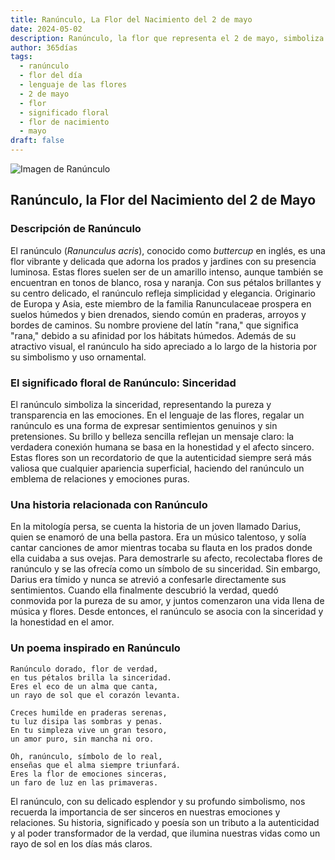 ```yaml
---
title: Ranúnculo, La Flor del Nacimiento del 2 de mayo
date: 2024-05-02
description: Ranúnculo, la flor que representa el 2 de mayo, simboliza Sinceridad. Descubre su fascinante historia, significado en el lenguaje de las flores y una poesía que celebra su belleza.
author: 365días
tags:
  - ranúnculo
  - flor del día
  - lenguaje de las flores
  - 2 de mayo
  - flor
  - significado floral
  - flor de nacimiento
  - mayo
draft: false
---
```



![Imagen de Ranúnculo](https://cdn.pixabay.com/photo/2023/07/02/07/20/buttercup-8101494_640.jpg#center)


## Ranúnculo, la Flor del Nacimiento del 2 de Mayo

### Descripción de Ranúnculo

El ranúnculo (_Ranunculus acris_), conocido como _buttercup_ en inglés, es una flor vibrante y delicada que adorna los prados y jardines con su presencia luminosa. Estas flores suelen ser de un amarillo intenso, aunque también se encuentran en tonos de blanco, rosa y naranja. Con sus pétalos brillantes y su centro delicado, el ranúnculo refleja simplicidad y elegancia. Originario de Europa y Asia, este miembro de la familia Ranunculaceae prospera en suelos húmedos y bien drenados, siendo común en praderas, arroyos y bordes de caminos. Su nombre proviene del latín "rana," que significa "rana," debido a su afinidad por los hábitats húmedos. Además de su atractivo visual, el ranúnculo ha sido apreciado a lo largo de la historia por su simbolismo y uso ornamental.

### El significado floral de Ranúnculo: Sinceridad

El ranúnculo simboliza la sinceridad, representando la pureza y transparencia en las emociones. En el lenguaje de las flores, regalar un ranúnculo es una forma de expresar sentimientos genuinos y sin pretensiones. Su brillo y belleza sencilla reflejan un mensaje claro: la verdadera conexión humana se basa en la honestidad y el afecto sincero. Estas flores son un recordatorio de que la autenticidad siempre será más valiosa que cualquier apariencia superficial, haciendo del ranúnculo un emblema de relaciones y emociones puras.

### Una historia relacionada con Ranúnculo

En la mitología persa, se cuenta la historia de un joven llamado Darius, quien se enamoró de una bella pastora. Era un músico talentoso, y solía cantar canciones de amor mientras tocaba su flauta en los prados donde ella cuidaba a sus ovejas. Para demostrarle su afecto, recolectaba flores de ranúnculo y se las ofrecía como un símbolo de su sinceridad. Sin embargo, Darius era tímido y nunca se atrevió a confesarle directamente sus sentimientos. Cuando ella finalmente descubrió la verdad, quedó conmovida por la pureza de su amor, y juntos comenzaron una vida llena de música y flores. Desde entonces, el ranúnculo se asocia con la sinceridad y la honestidad en el amor.

### Un poema inspirado en Ranúnculo

```
Ranúnculo dorado, flor de verdad,  
en tus pétalos brilla la sinceridad.  
Eres el eco de un alma que canta,  
un rayo de sol que el corazón levanta.  

Creces humilde en praderas serenas,  
tu luz disipa las sombras y penas.  
En tu simpleza vive un gran tesoro,  
un amor puro, sin mancha ni oro.  

Oh, ranúnculo, símbolo de lo real,  
enseñas que el alma siempre triunfará.  
Eres la flor de emociones sinceras,  
un faro de luz en las primaveras.  
```

El ranúnculo, con su delicado esplendor y su profundo simbolismo, nos recuerda la importancia de ser sinceros en nuestras emociones y relaciones. Su historia, significado y poesía son un tributo a la autenticidad y al poder transformador de la verdad, que ilumina nuestras vidas como un rayo de sol en los días más claros.